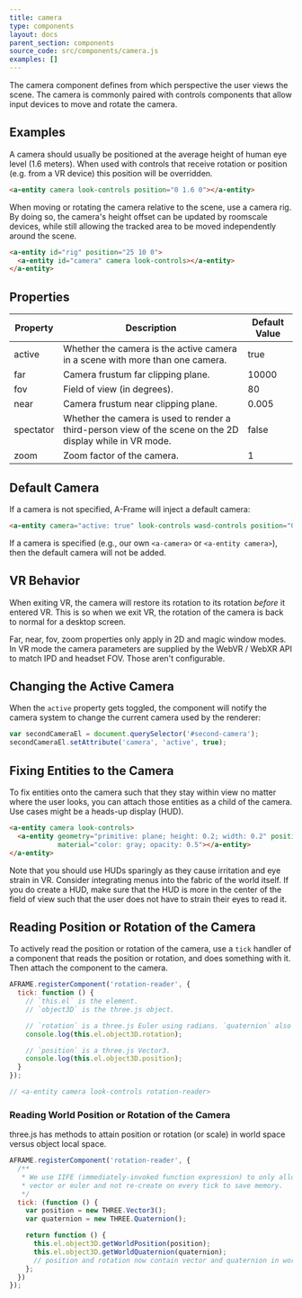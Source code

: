 ```yaml
---
title: camera
type: components
layout: docs
parent_section: components
source_code: src/components/camera.js
examples: []
---
```


The camera component defines from which perspective the user views the scene.
The camera is commonly paired with controls components that allow input devices
to move and rotate the camera.

## Examples

A camera should usually be positioned at the average height of human eye level
(1.6 meters). When used with controls that receive rotation or position (e.g.
from a VR device) this position will be overridden.

```html
<a-entity camera look-controls position="0 1.6 0"></a-entity>
```

When moving or rotating the camera relative to the scene, use a camera rig.
By doing so, the camera's height offset can be updated by roomscale devices,
while still allowing the tracked area to be moved independently around the
scene.

```html
<a-entity id="rig" position="25 10 0">
  <a-entity id="camera" camera look-controls></a-entity>
</a-entity>
```

## Properties

| Property   | Description                                                                                                                                                                                                                                                                         | Default Value |
|------------|-------------------------------------------------------------------------------------------------------------------------------------------------------------------------------------------------------------------------------------------------------------------------------------|---------------|
| active     | Whether the camera is the active camera in a scene with more than one camera.                                                                                                                                                                                                       | true          |
| far        | Camera frustum far clipping plane.                                                                                                                                                                                                                                                  | 10000         |
| fov        | Field of view (in degrees).                                                                                                                                                                                                                                                         | 80            |
| near       | Camera frustum near clipping plane.                                                                                                                                                                                                                                                 | 0.005         |
| spectator  | Whether the camera is used to render a third-person view of the scene on the 2D display while in VR mode.                                                                                                                                                                                       | false         |
| zoom       | Zoom factor of the camera.                                                                                                                                                                                                                                                          | 1             |

## Default Camera

If a camera is not specified, A-Frame will inject a default camera:

```html
<a-entity camera="active: true" look-controls wasd-controls position="0 1.6 0" data-aframe-default-camera></a-entity>
```

If a camera is specified (e.g., our own `<a-camera>` or `<a-entity camera>`),
then the default camera will not be added.

## VR Behavior

When exiting VR, the camera will restore its rotation to its rotation *before*
it entered VR. This is so when we exit VR, the rotation of the camera is back
to normal for a desktop screen.

Far, near, fov, zoom properties only apply in 2D and magic window modes. 
In VR mode the camera parameters are supplied by the WebVR / WebXR API to match IPD and headset FOV. Those aren't configurable. 

## Changing the Active Camera

When the `active` property gets toggled, the component will notify the camera system
to change the current camera used by the renderer:

```js
var secondCameraEl = document.querySelector('#second-camera');
secondCameraEl.setAttribute('camera', 'active', true);
```

## Fixing Entities to the Camera

To fix entities onto the camera such that they stay within view no matter where
the user looks, you can attach those entities as a child of the camera. Use
cases might be a heads-up display (HUD).

```html
<a-entity camera look-controls>
  <a-entity geometry="primitive: plane; height: 0.2; width: 0.2" position="0 0 -1"
            material="color: gray; opacity: 0.5"></a-entity>
</a-entity>
```

Note that you should use HUDs sparingly as they cause irritation and eye strain
in VR. Consider integrating menus into the fabric of the world itself. If you
do create a HUD, make sure that the HUD is more in the center of the field of
view such that the user does not have to strain their eyes to read it.

## Reading Position or Rotation of the Camera

To actively read the position or rotation of the camera, use a `tick` handler
of a component that reads the position or rotation, and does something with it.
Then attach the component to the camera.

```js
AFRAME.registerComponent('rotation-reader', {
  tick: function () {
    // `this.el` is the element.
    // `object3D` is the three.js object.

    // `rotation` is a three.js Euler using radians. `quaternion` also available.
    console.log(this.el.object3D.rotation);

    // `position` is a three.js Vector3.
    console.log(this.el.object3D.position);
  }
});

// <a-entity camera look-controls rotation-reader>
```

### Reading World Position or Rotation of the Camera

three.js has methods to attain position or rotation (or scale) in world space
versus object local space.

```js
AFRAME.registerComponent('rotation-reader', {
  /**
   * We use IIFE (immediately-invoked function expression) to only allocate one
   * vector or euler and not re-create on every tick to save memory.
   */
  tick: (function () {
    var position = new THREE.Vector3();
    var quaternion = new THREE.Quaternion();

    return function () {
      this.el.object3D.getWorldPosition(position);
      this.el.object3D.getWorldQuaternion(quaternion);
      // position and rotation now contain vector and quaternion in world space.
    };
  })
});
```
